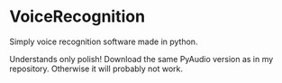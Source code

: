 # VoiceRecognition
Simply voice recognition software made in python.

Understands only polish!
Download the same PyAudio version as in my repository. Otherwise it will probably not work. 
